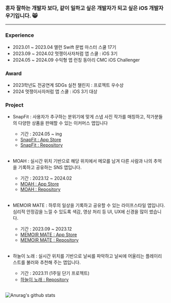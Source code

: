 
  
<h3>혼자 잘하는 개발자 보다, 같이 일하고 싶은 개발자가 되고 싶은 iOS 개발자 우기입니다. 😸</h3>


* * *
### Experience
- 2023.01 ~ 2023.04 앨런 Swift 문법 마스터 스쿨 17기
- 2023.09 ~ 2024.02 멋쟁이사자처럼 앱 스쿨 : iOS 3기
- 2024.05 ~ 2024.09 수익형 앱 런칭 동아리 CMC iOS Challenger

### Award
-  2023학년도 전공연계 SDGs 실천 챌린지 : 프로젝트 우수상 
-  2024 멋쟁이사자처럼 앱 스쿨 : iOS 3기 대상

### Project
- SnapFit : 사용자가 추구하는 분위기에 맞게 스냅 사진 작가를 매칭하고, 작가분들의 다양한 상품을 판매할 수 있는 이커머스 앱입니다
  - 기간 : 2024.05 ~ ing   
  - [SnapFit : App Store](https://apps.apple.com/kr/app/snapfit/id6642695481)<br>
  - [SnapFit :  Repository](https://github.com/Central-MakeUs/SnapFit-iOS) <br><br>
  
- MOAH : 실시간 위치 기반으로 해당 위치에서 메모를 남겨 다른 사람과 나의 추억을 기록하고 공유하는 SNS 앱입니다.
  - 기간 : 2023.12 ~ 2024.02   
  - [MOAH : App Store](https://apps.apple.com/kr/app/%EB%AA%A8%EC%95%84-moah/id6475282904)<br>
  - [MOAH :  Repository](https://github.com/APP-iOS3rd/PJ3T2_Mymory?tab=readme-ov-file)<br><br>


- MEMOIR MATE : 하루의 일상을 기록하고 공유할 수 있는 라이프스타일 앱입니다. 심리적 안정감을 느낄 수 있도록 색감, 영상 처리 등 UI, UX에 신경을 많이 썼습니다. 
  - 기간 : 2023.09 ~ 2023.12   
  - [MEMOIR MATE : App Store](https://apps.apple.com/kr/app/memoir-mate/id6474548626)<br>
  - [MEMOIR MATE :  Repository](https://github.com/jeonguk29/Memoir-Mate)<br><br>


- 하늘이 노래 : 실시간 위치를 기반으로 날씨를 파악하고 날씨에 어울리는 플레이리스트를 불러와 추천해 주는 앱입니다.
  - 기간 : 2023.11 (1주일 단기 프로젝트)
  - [하늘이 노래 :  Repository](https://github.com/APP-iOS3rd/PJ2T1_WeatherPlaylist?tab=readme-ov-file)<br><br>



![Anurag's github stats](https://github-readme-stats.vercel.app/api?username=jeonguk29&show_icons=true&theme=github_dark)


